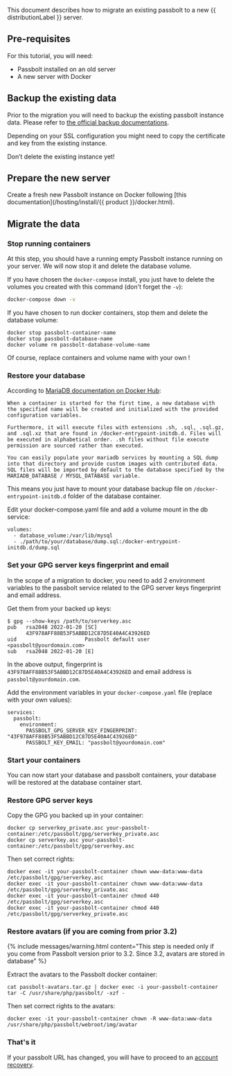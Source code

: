 This document describes how to migrate an existing passbolt to a new {{ distributionLabel }} server.

## Pre-requisites

For this tutorial, you will need:
- Passbolt installed on an old server
- A new server with Docker

## Backup the existing data

Prior to the migration you will need to backup the existing passbolt instance data. Please refer to [the official backup documentations](/hosting/backup).

Depending on your SSL configuration you might need to copy the certificate and key from the existing instance.

Don’t delete the existing instance yet!

## Prepare the new server

Create a fresh new Passbolt instance on Docker following [this documentation](/hosting/install/{{ product }}/docker.html).

## Migrate the data

### Stop running containers

At this step, you should have a running empty Passbolt instance running on your server. We will now stop it and delete the database volume.

If you have chosen the `docker-compose` install, you just have to delete the volumes you created with this command (don't forget the `-v`):

```bash
docker-compose down -v
```

If you have chosen to run docker containers, stop them and delete the database volume:

```
docker stop passbolt-container-name
docker stop passbolt-database-name
docker volume rm passbolt-database-volume-name
```

Of course, replace containers and volume name with your own !

### Restore your database

According to [MariaDB documentation on Docker Hub](https://hub.docker.com/_/mariadb):

```
When a container is started for the first time, a new database with the specified name will be created and initialized with the provided configuration variables.

Furthermore, it will execute files with extensions .sh, .sql, .sql.gz, and .sql.xz that are found in /docker-entrypoint-initdb.d. Files will be executed in alphabetical order. .sh files without file execute permission are sourced rather than executed.

You can easily populate your mariadb services by mounting a SQL dump into that directory and provide custom images with contributed data. SQL files will be imported by default to the database specified by the MARIADB_DATABASE / MYSQL_DATABASE variable.
```

This means you just have to mount your database backup file on `/docker-entrypoint-initdb.d` folder of the database container.

Edit your docker-compose.yaml file and add a volume mount in the db service:

```
volumes:
  - database_volume:/var/lib/mysql
  - ./path/to/your/database/dump.sql:/docker-entrypoint-initdb.d/dump.sql
```

### Set your GPG server keys fingerprint and email

In the scope of a migration to docker, you need to add 2 environment variables to the passbolt service
related to the GPG server keys fingerprint and email address.

Get them from your backed up keys:

```
$ gpg --show-keys /path/to/serverkey.asc
pub   rsa2048 2022-01-20 [SC]
      43F978AFF88B53F5ABBD12C87D5E40A4C43926ED
uid                      Passbolt default user <passbolt@yourdomain.com>
sub   rsa2048 2022-01-20 [E]
```

In the above output, fingerprint is `43F978AFF88B53F5ABBD12C87D5E40A4C43926ED` and email address is `passbolt@yourdomain.com`.

Add the environment variables in your `docker-compose.yaml` file (replace with your own values):

```
services:
  passbolt:
    environment:
      PASSBOLT_GPG_SERVER_KEY_FINGERPRINT: "43F978AFF88B53F5ABBD12C87D5E40A4C43926ED"
      PASSBOLT_KEY_EMAIL: "passbolt@yourdomain.com"
```

### Start your containers

You can now start your database and passbolt containers, your database will be restored at the database container start.

### Restore GPG server keys

Copy the GPG you backed up in your container:

```
docker cp serverkey_private.asc your-passbolt-container:/etc/passbolt/gpg/serverkey_private.asc
docker cp serverkey.asc your-passbolt-container:/etc/passbolt/gpg/serverkey.asc
```

Then set correct rights:

```
docker exec -it your-passbolt-container chown www-data:www-data /etc/passbolt/gpg/serverkey.asc
docker exec -it your-passbolt-container chown www-data:www-data /etc/passbolt/gpg/serverkey_private.asc
docker exec -it your-passbolt-container chmod 440 /etc/passbolt/gpg/serverkey.asc
docker exec -it your-passbolt-container chmod 440 /etc/passbolt/gpg/serverkey_private.asc
```

### Restore avatars (if you are coming from prior 3.2)

{%
    include messages/warning.html
    content="This step is needed only if you come from Passbolt version prior to 3.2. Since 3.2, avatars are stored in database"
%}

Extract the avatars to the Passbolt docker container:

```
cat passbolt-avatars.tar.gz | docker exec -i your-passbolt-container tar -C /usr/share/php/passbolt/ -xzf -
```

Then set correct rights to the avatars:

```
docker exec -it your-passbolt-container chown -R www-data:www-data /usr/share/php/passbolt/webroot/img/avatar
```

### That's it

If your passbolt URL has changed, you will have to proceed to an [account recovery](/faq/start/account-recover).